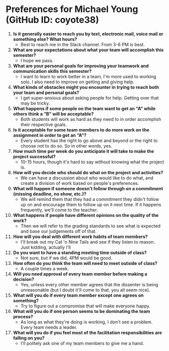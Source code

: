 # Preferences for Michael Young (GitHub ID: coyote38)

1. __Is it generally easier to reach you by text, electronic mail, voice mail or something else?  What hours?__ 
   * Best to reach me in the Slack channel. From 3-6 PM is best.
1. __What are your expectations about what your team will accomplish this semester?__ 
   * I hope we pass.
1. __What are your personal goals for improving your teamwork and communication skills this semester?__ 
   * I want to learn to work better in a team, I'm more used to working solo. I also need to improve on getting and giving help.
1. __What kinds of obstacles might you encounter in trying to reach both your team and personal goals?__ 
   * I get super-anxious about asking people for help. Getting over that may be tricky.
1. __What happens if some people on the team want to get an “A” while others think a “B” will be acceptable?__ 
   * Both students will work as hard as they need to in order accomplish their respective goals. 
1. __Is it acceptable for some team members to do more work on the assignment in order to get an “A”?__ 
   * Every student has the right to go above and beyond or the right to choose not to do so. So in other words, yes.
1. __How much time per week do you anticipate it will take to make the project successful?__ 
   * 10-15 hours, though it's hard to say without knowing what the project is.
1. __How will you decide who should do what on the project and activities?__ 
   * We can have a discussion about who would like to do what, and create a division of work based on people's preferences.
1. __What will happen if someone doesn’t follow through on a commitment (missing deadline, no show, etc.)?__ 
   * We will remind them that they had a commitment they didn't follow up on and encourage them to follow up on it next time. If it happens frequently, we'll come to the teacher.
1. __What happens if people have different opinions on the quality of the work?__ 
   * Then we will refer to the grading standards to see what is expected and base our judgements off of that.
1. __How will you deal with different work habits of team members?__ 
   * I'll break out my Cat 'o Nine Tails and see if they listen to reason. Just kidding, actually I'll 
1. __Do you want to have a standing meeting time outside of class?__ 
   * Not sure, but if we did, 4PM would be good.
1. __How often do you think the team will need to meet outside of class?__ 
   * A couple times a week.
1. __Will you need approval of every team member before making a decision?__ 
   * Yes, unless every other member agrees that the dissenter is being unreasonable (but I doubt it'll come to that, you all seem nice).
1. __What will you do if every team member except one agrees on something?__ 
   * Try to figure out a compromise that will make everyone happy.
1. __What will you do if one person seems to be dominating the team process?__ 
   * As long as what they're doing is working, I don't see a problem. Every team needs a leader.
1. __What will you do if you feel most of the facilitation responsibilities are falling on you?__ 
   * I'll politely ask one of my team members to give me a hand.
